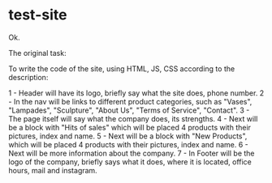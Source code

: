 # test-site
Ok.


The original task:

To write the code of the site, using HTML, JS, CSS according to the description:

1 - Header will have its logo, briefly say what the site does, phone number.
2 - In the nav will be links to different product categories, such as "Vases", "Lampades", "Sculpture", "About Us", "Terms of Service", "Contact".
3 - The page itself will say what the company does, its strengths.
4 - Next will be a block with "Hits of sales" which will be placed 4 products with their pictures, index and name.
5 - Next will be a block with "New Products", which will be placed 4 products with their pictures, index and name.
6 - Next will be more information about the company.
7 - In Footer will be the logo of the company, briefly says what it does, where it is located, office hours, mail and instagram.
